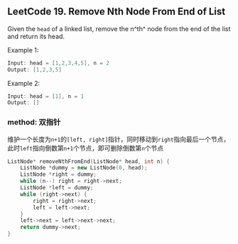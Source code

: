 ## LeetCode 19. Remove Nth Node From End of List

Given the `head` of a linked list, remove the n^th^ node from the end of the list and return its head.

Example 1:
```cpp
Input: head = [1,2,3,4,5], n = 2
Output: [1,2,3,5]
```
Example 2:
```cpp
Input: head = [1], n = 1
Output: []
```

### method: 双指针

维护一个长度为`n+1`的`[left, right]`指针，同时移动到`right`指向最后一个节点，此时`left`指向倒数第`n+1`个节点，即可删除倒数第`n`个节点

```cpp
ListNode* removeNthFromEnd(ListNode* head, int n) {
    ListNode *dummy = new ListNode(0, head);
    ListNode *right = dummy;
    while (n--) right = right->next;
    ListNode *left = dummy;
    while (right->next) {
        right = right->next;
        left = left->next;
    }
    left->next = left->next->next;
    return dummy->next;
}
```